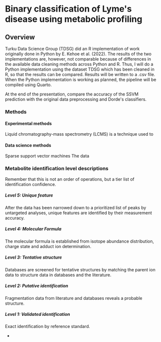 # Binary classification of Lyme's disease using metabolic profiling

## Overview

Turku Data Science Group (TDSG) did an R implementation of work originally done in Python by E. Kehoe et al. (2022). The results of the two implementations are, however, not comparable because of differences in the available data cleaning methods across Python and R. Thus, I will do a Python implementation using the dataset TDSG which has been cleaned in R, so that the results can be compared. Results will be written to a .csv file. When the Python implementation is working as planned, the pipeline will be compiled using Quarto.

At the end of the presentation, compare the accuracy of the SSVM prediction with the original data preprocessing and Dorde's classifiers.

### Methods

#### Experimental methods

Liquid chromatography-mass spectrometry (LCMS) is a technique used to

#### Data science methods

Sparse support vector machines
The data

### Metabolite identification level descriptions
Remember that this is not an order of operations, but a tier list of identification confidence.

##### Level 5: Unique feature

After the data has been narrowed down to a prioritized list of peaks by untargeted analyses, unique features are identified by their measurement accuracy.

##### Level 4: Molecular Formula

The molecular formula is established from isotope abundance distribution, charge state and adduct ion determination.

##### Level 3: Tentative structure

Databases are screened for tentative structures by matching the parent ion data to structure data in databases and the literature.

##### Level 2: Putative identification

Fragmentation data from literature and databases reveals a probable structure.

##### Level 1: Validated identification

Exact identification by reference standard.

-
